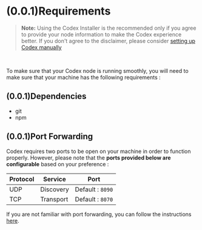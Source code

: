 # (0.0.1)Requirements

> **Note:** Using the Codex Installer is the recommended only if you agree to provide your node information to make the Codex experience better. If you don't agree to the disclaimer, please consider [setting up Codex manually](../quick-start.md)

<br />

To make sure that your Codex node is running smoothly, you will need to make sure that your machine has the following requirements :

## (0.0.1)Dependencies

- git
- npm

## (0.0.1)Port Forwarding

Codex requires two ports to be open on your machine in order to function properly. However, please note that the **ports provided below are configurable** based on your preference :

   | Protocol | Service   | Port   |
   | -------- | --------- | ------ |
   | UDP      | Discovery | Default : `8090` |
   | TCP      | Transport | Default : `8070` |

If you are not familiar with port forwarding, you can follow the instructions [here](https://www.noip.com/support/knowledgebase/general-port-forwarding-guide/).